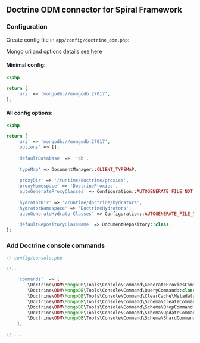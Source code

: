 ## Doctrine ODM connector for Spiral Framework

### Configuration

Create config file in `app/config/doctrine_odm.php`:

Mongo uri and options details [see here](https://www.php.net/manual/en/mongodb-driver-manager.construct.php#refsect1-mongodb-driver-manager.construct-parameters) 

#### Minimal config:
```php
<?php

return [
    'uri' => 'mongodb://mongodb:27017',
];


```


#### All config options:
```php
<?php

return [
    'uri' => 'mongodb://mongodb:27017',
    'options' => [],
    
    'defaultDatabase' =>  'db',
    
    'typeMap' => DocumentManager::CLIENT_TYPEMAP,
    
    'proxyDir' => '/runtime/doctrine/proxies',
    'proxyNamespace' => 'DoctrineProxies',
    'autoGenerateProxyClasses' => Configuration::AUTOGENERATE_FILE_NOT_EXISTS,
    
    'hydratorDir' => '/runtime/doctrine/hydrators',
    'hydratorNamespace' => 'DoctrineHydrators',
    'autoGenerateHydratorClasses' => Configuration::AUTOGENERATE_FILE_NOT_EXISTS,
    
    'defaultRepositoryClassName' => DocumentRepository::class,
];


```

### Add Doctrine console commands

```php
// config/console.php

//...

    'commands'  => [
        \Doctrine\ODM\MongoDB\Tools\Console\Command\GenerateProxiesCommand::class,
        \Doctrine\ODM\MongoDB\Tools\Console\Command\QueryCommand::class,
        \Doctrine\ODM\MongoDB\Tools\Console\Command\ClearCache\MetadataCommand::class,
        \Doctrine\ODM\MongoDB\Tools\Console\Command\Schema\CreateCommand::class,
        \Doctrine\ODM\MongoDB\Tools\Console\Command\Schema\DropCommand::class,
        \Doctrine\ODM\MongoDB\Tools\Console\Command\Schema\UpdateCommand::class,
        \Doctrine\ODM\MongoDB\Tools\Console\Command\Schema\ShardCommand::class,
    ],
    
// ...    

```
